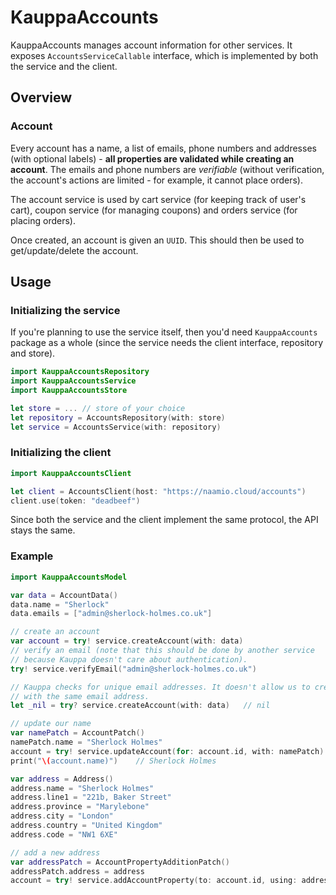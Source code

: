# KauppaAccounts

KauppaAccounts manages account information for other services. It exposes `AccountsServiceCallable` interface, which is implemented by both the service and the client.

## Overview

### Account

Every account has a name, a list of emails, phone numbers and addresses (with optional labels) - **all properties are validated while creating an account**. The emails and phone numbers are *verifiable* (without verification, the account's actions are limited - for example, it cannot place orders).

The account service is used by cart service (for keeping track of user's cart), coupon service (for managing coupons) and orders service (for placing orders).

Once created, an account is given an `UUID`. This should then be used to get/update/delete the account.

## Usage

### Initializing the service

If you're planning to use the service itself, then you'd need `KauppaAccounts` package as a whole (since the service needs the client interface, repository and store).

``` swift
import KauppaAccountsRepository
import KauppaAccountsService
import KauppaAccountsStore

let store = ... // store of your choice
let repository = AccountsRepository(with: store)
let service = AccountsService(with: repository)
```

### Initializing the client

``` swift
import KauppaAccountsClient

let client = AccountsClient(host: "https://naamio.cloud/accounts")
client.use(token: "deadbeef")
```

Since both the service and the client implement the same protocol, the API stays the same.

### Example

``` swift
import KauppaAccountsModel

var data = AccountData()
data.name = "Sherlock"
data.emails = ["admin@sherlock-holmes.co.uk"]

// create an account
var account = try! service.createAccount(with: data)
// verify an email (note that this should be done by another service
// because Kauppa doesn't care about authentication).
try! service.verifyEmail("admin@sherlock-holmes.co.uk")

// Kauppa checks for unique email addresses. It doesn't allow us to create another account
// with the same email address.
let _nil = try? service.createAccount(with: data)   // nil

// update our name
var namePatch = AccountPatch()
namePatch.name = "Sherlock Holmes"
account = try! service.updateAccount(for: account.id, with: namePatch)
print("\(account.name)")    // Sherlock Holmes

var address = Address()
address.name = "Sherlock Holmes"
address.line1 = "221b, Baker Street"
address.province = "Marylebone"
address.city = "London"
address.country = "United Kingdom"
address.code = "NW1 6XE"

// add a new address
var addressPatch = AccountPropertyAdditionPatch()
addressPatch.address = address
account = try! service.addAccountProperty(to: account.id, using: addressPatch)
```
